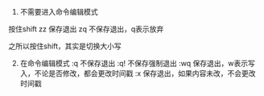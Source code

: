 1. 不需要进入命令编辑模式

按住shift
zz    保存退出
zq    不保存退出，q表示放弃

之所以按住shift，其实是切换大小写

2. 在命令编辑模式
:q 不保存退出
:q! 不保存强制退出
:wq 保存退出，w表示写入，不论是否修改，都会更改时间戳
:x     保存退出，如果内容未改，不会更改时间戳